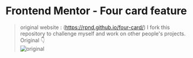 # Frontend Mentor - Four card feature 
> original website : (https://rpnd.github.io/four-card/)
> I fork this repository to challenge myself and work on other people's projects. <br />
> Original 👇 <br />
![original](https://user-images.githubusercontent.com/83610951/161387884-ef04e7d9-1a96-4cc2-b395-2f614c9c70cc.png)
